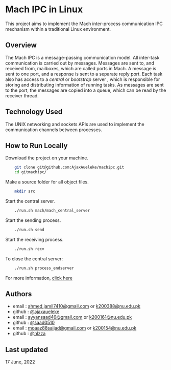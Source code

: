 # Mach IPC in Linux

This project aims to implement the Mach inter-process communication IPC 
mechanism within a traditional Linux environment.

## Overview

The Mach IPC is a message-passing communication model. All inter-task
communication is carried out by messages. Messages are sent to, and received
from, mailboxes, which are called ports in Mach. A message is sent to one port,
and a response is sent to a separate reply port. Each task also has
access to a _central_ or _bootstrap_ server , which is responsible for
storing and distributing information of running tasks.
As messages are sent to the port, the messages are copied into a
queue, which can be read by the receiver thread.

## Technology Used

The UNIX networking and sockets APIs are used to implement the
communication channels between processes.

## How to Run Locally

Download the project on your machine.

```bash
    git clone git@github.com:AjaxAueleke/machipc.git
    cd gitmachipc/
```

Make a source folder for all object files.

```bash
    mkdir src
```

Start the central server.

```bash
    ./run.sh mach/mach_central_server
```

Start the sending process.

```bash
    ./run.sh send
```

Start the receiving process.

```bash
    ./run.sh recv
```

To close the central server:

```bash
    ./run.sh process_endserver
```

For more information, [click here](https://github.com/AjaxAueleke/machipc/blob/main/OS%20Project%20Report.pdf)

## Authors

- email : ahmed.jamil7410@gmail.com or k200388@nu.edu.pk
- github : [@ajaxaueleke](https://www.github.com/ajaxaueleke)
- email : ayyansaad46@gmail.com or k200161@nu.edu.pk
- github : [@saad0510](https://www.github.com/saad0510)
- email : moaaz88sajjad@gmail.com or k200154@nu.edu.pk
- github : [@nlzza](https://www.github.com/nlzza)

## Last updated

17 June, 2022

